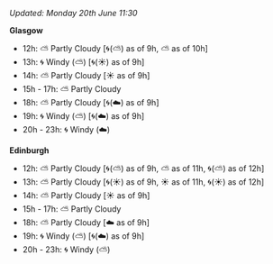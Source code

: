 *Updated: Monday 20th June 11:30*

**Glasgow**

* 12h: :partly_sunny: Partly Cloudy [:cyclone:(:partly_sunny:) as of 9h, :partly_sunny: as of 10h]
* 13h: :cyclone: Windy (:partly_sunny:) [:cyclone:(:sunny:) as of 9h]
* 14h: :partly_sunny: Partly Cloudy [:sunny: as of 9h]
* 15h - 17h: :partly_sunny: Partly Cloudy
* 18h: :partly_sunny: Partly Cloudy [:cyclone:(:cloud:) as of 9h]
* 19h: :cyclone: Windy (:partly_sunny:) [:cyclone:(:cloud:) as of 9h]
* 20h - 23h: :cyclone: Windy (:cloud:)

**Edinburgh**

* 12h: :partly_sunny: Partly Cloudy [:cyclone:(:partly_sunny:) as of 9h, :partly_sunny: as of 11h, :cyclone:(:partly_sunny:) as of 12h]
* 13h: :partly_sunny: Partly Cloudy [:cyclone:(:sunny:) as of 9h, :sunny: as of 11h, :cyclone:(:sunny:) as of 12h]
* 14h: :partly_sunny: Partly Cloudy [:sunny: as of 9h]
* 15h - 17h: :partly_sunny: Partly Cloudy
* 18h: :partly_sunny: Partly Cloudy [:cloud: as of 9h]
* 19h: :cyclone: Windy (:partly_sunny:) [:cyclone:(:cloud:) as of 9h]
* 20h - 23h: :cyclone: Windy (:partly_sunny:)
